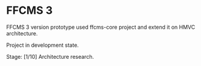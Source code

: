 # FFCMS 3
FFCMS 3 version prototype used ffcms-core project and extend it on HMVC architecture.

Project in development state. 

Stage: [1/10] Architecture research.
